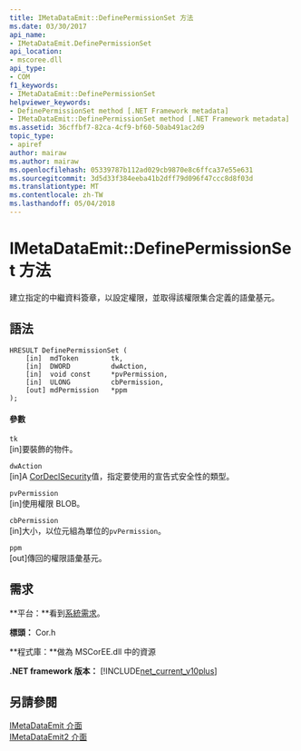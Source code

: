 ```yaml
---
title: IMetaDataEmit::DefinePermissionSet 方法
ms.date: 03/30/2017
api_name:
- IMetaDataEmit.DefinePermissionSet
api_location:
- mscoree.dll
api_type:
- COM
f1_keywords:
- IMetaDataEmit::DefinePermissionSet
helpviewer_keywords:
- DefinePermissionSet method [.NET Framework metadata]
- IMetaDataEmit::DefinePermissionSet method [.NET Framework metadata]
ms.assetid: 36cffbf7-82ca-4cf9-bf60-50ab491ac2d9
topic_type:
- apiref
author: mairaw
ms.author: mairaw
ms.openlocfilehash: 05339787b112ad029cb9870e8c6ffca37e55e631
ms.sourcegitcommit: 3d5d33f384eeba41b2dff79d096f47ccc8d8f03d
ms.translationtype: MT
ms.contentlocale: zh-TW
ms.lasthandoff: 05/04/2018
---
```

# <a name="imetadataemitdefinepermissionset-method"></a>IMetaDataEmit::DefinePermissionSet 方法
建立指定的中繼資料簽章，以設定權限，並取得該權限集合定義的語彙基元。  
  
## <a name="syntax"></a>語法  
  
```  
HRESULT DefinePermissionSet (  
    [in]  mdToken        tk,   
    [in]  DWORD          dwAction,   
    [in]  void const     *pvPermission,   
    [in]  ULONG          cbPermission,   
    [out] mdPermission   *ppm   
);  
```  
  
#### <a name="parameters"></a>參數  
 `tk`  
 [in]要裝飾的物件。  
  
 `dwAction`  
 [in]A [CorDeclSecurity](../../../../docs/framework/unmanaged-api/metadata/cordeclsecurity-enumeration.md)值，指定要使用的宣告式安全性的類型。  
  
 `pvPermission`  
 [in]使用權限 BLOB。  
  
 `cbPermission`  
 [in]大小，以位元組為單位的`pvPermission`。  
  
 `ppm`  
 [out]傳回的權限語彙基元。  
  
## <a name="requirements"></a>需求  
 **平台：**看到[系統需求](../../../../docs/framework/get-started/system-requirements.md)。  
  
 **標頭：** Cor.h  
  
 **程式庫：**做為 MSCorEE.dll 中的資源  
  
 **.NET framework 版本：** [!INCLUDE[net_current_v10plus](../../../../includes/net-current-v10plus-md.md)]  
  
## <a name="see-also"></a>另請參閱  
 [IMetaDataEmit 介面](../../../../docs/framework/unmanaged-api/metadata/imetadataemit-interface.md)  
 [IMetaDataEmit2 介面](../../../../docs/framework/unmanaged-api/metadata/imetadataemit2-interface.md)

